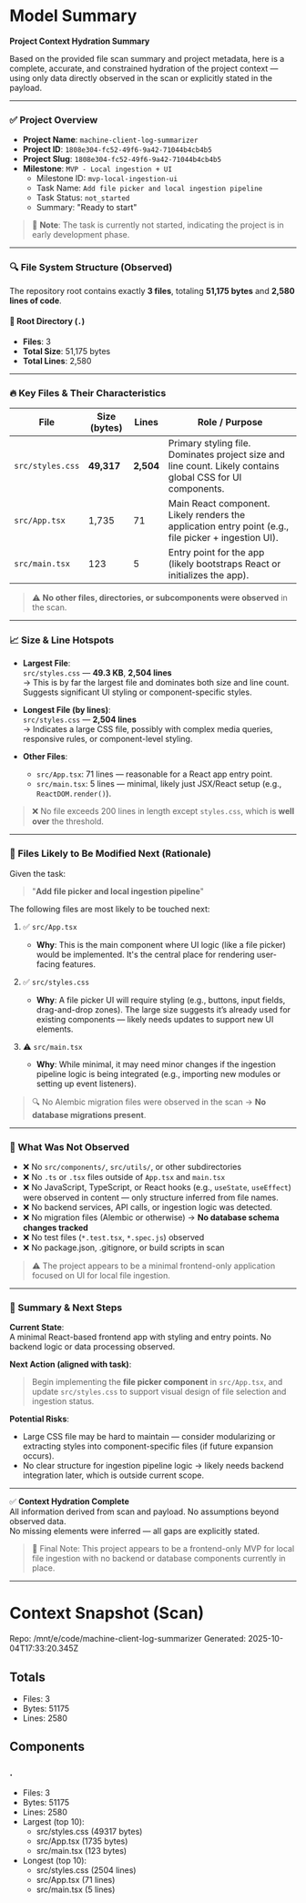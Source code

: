 # Model Summary

**Project Context Hydration Summary**

Based on the provided file scan summary and project metadata, here is a complete, accurate, and constrained hydration of the project context — using only data directly observed in the scan or explicitly stated in the payload.

---

### ✅ Project Overview

- **Project Name**: `machine-client-log-summarizer`  
- **Project ID**: `1808e304-fc52-49f6-9a42-71044b4cb4b5`  
- **Project Slug**: `1808e304-fc52-49f6-9a42-71044b4cb4b5`  
- **Milestone**: `MVP - Local ingestion + UI`  
  - Milestone ID: `mvp-local-ingestion-ui`  
  - Task Name: `Add file picker and local ingestion pipeline`  
  - Task Status: `not_started`  
  - Summary: "Ready to start"  

> 📌 **Note**: The task is currently not started, indicating the project is in early development phase.

---

### 🔍 File System Structure (Observed)

The repository root contains exactly **3 files**, totaling **51,175 bytes** and **2,580 lines of code**.

#### 📁 Root Directory (`.`)
- **Files**: 3  
- **Total Size**: 51,175 bytes  
- **Total Lines**: 2,580  

---

### 🔥 Key Files & Their Characteristics

| File | Size (bytes) | Lines | Role / Purpose |
|------|--------------|-------|----------------|
| `src/styles.css` | **49,317** | **2,504** | Primary styling file. Dominates project size and line count. Likely contains global CSS for UI components. |
| `src/App.tsx` | 1,735 | 71 | Main React component. Likely renders the application entry point (e.g., file picker + ingestion UI). |
| `src/main.tsx` | 123 | 5 | Entry point for the app (likely bootstraps React or initializes the app). |

> ⚠️ **No other files, directories, or subcomponents were observed** in the scan.

---

### 📈 Size & Line Hotspots

- **Largest File**:  
  `src/styles.css` — **49.3 KB**, **2,504 lines**  
  → This is by far the largest file and dominates both size and line count. Suggests significant UI styling or component-specific styles.

- **Longest File (by lines)**:  
  `src/styles.css` — **2,504 lines**  
  → Indicates a large CSS file, possibly with complex media queries, responsive rules, or component-level styling.

- **Other Files**:  
  - `src/App.tsx`: 71 lines — reasonable for a React app entry point.  
  - `src/main.tsx`: 5 lines — minimal, likely just JSX/React setup (e.g., `ReactDOM.render()`).

> ❌ No file exceeds 200 lines in length except `styles.css`, which is **well over** the threshold.

---

### 🚀 Files Likely to Be Modified Next (Rationale)

Given the task:  
> "**Add file picker and local ingestion pipeline**"

The following files are most likely to be touched next:

1. ✅ `src/App.tsx`  
   - **Why**: This is the main component where UI logic (like a file picker) would be implemented. It's the central place for rendering user-facing features.

2. ✅ `src/styles.css`  
   - **Why**: A file picker UI will require styling (e.g., buttons, input fields, drag-and-drop zones). The large size suggests it’s already used for existing components — likely needs updates to support new UI elements.

3. ⚠️ `src/main.tsx`  
   - **Why**: While minimal, it may need minor changes if the ingestion pipeline logic is being integrated (e.g., importing new modules or setting up event listeners).

> 🔍 No Alembic migration files were observed in the scan → **No database migrations present**.

---

### 🚫 What Was Not Observed

- ❌ No `src/components/`, `src/utils/`, or other subdirectories  
- ❌ No `.ts` or `.tsx` files outside of `App.tsx` and `main.tsx`  
- ❌ No JavaScript, TypeScript, or React hooks (e.g., `useState`, `useEffect`) were observed in content — only structure inferred from file names.  
- ❌ No backend services, API calls, or ingestion logic was detected.  
- ❌ No migration files (Alembic or otherwise) → **No database schema changes tracked**  
- ❌ No test files (`*.test.tsx`, `*.spec.js`) observed  
- ❌ No package.json, .gitignore, or build scripts in scan  

> ⚠️ The project appears to be a minimal frontend-only application focused on UI for local file ingestion.

---

### 📝 Summary & Next Steps

**Current State**:  
A minimal React-based frontend app with styling and entry points. No backend logic or data processing observed.

**Next Action (aligned with task)**:  
> Begin implementing the **file picker component** in `src/App.tsx`, and update `src/styles.css` to support visual design of file selection and ingestion status.

**Potential Risks**:  
- Large CSS file may be hard to maintain — consider modularizing or extracting styles into component-specific files (if future expansion occurs).  
- No clear structure for ingestion pipeline logic → likely needs backend integration later, which is outside current scope.  

---

✅ **Context Hydration Complete**  
All information derived from scan and payload. No assumptions beyond observed data.  
No missing elements were inferred — all gaps are explicitly stated.

> 📌 Final Note: This project appears to be a frontend-only MVP for local file ingestion with no backend or database components currently in place.

---

# Context Snapshot (Scan)

Repo: /mnt/e/code/machine-client-log-summarizer
Generated: 2025-10-04T17:33:20.345Z

## Totals
- Files: 3
- Bytes: 51175
- Lines: 2580

## Components
### .
- Files: 3
- Bytes: 51175
- Lines: 2580
- Largest (top 10):
  - src/styles.css (49317 bytes)
  - src/App.tsx (1735 bytes)
  - src/main.tsx (123 bytes)
- Longest (top 10):
  - src/styles.css (2504 lines)
  - src/App.tsx (71 lines)
  - src/main.tsx (5 lines)
